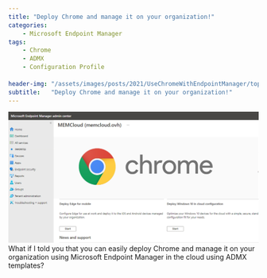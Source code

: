 ```yaml
---
title: "Deploy Chrome and manage it on your organization!"
categories:
    - Microsoft Endpoint Manager
tags:
    - Chrome
    - ADMX
    - Configuration Profile

header-img: "/assets/images/posts/2021/UseChromeWithEndpointManager/top.jpg"
subtitle:   "Deploy Chrome and manage it on your organization!"
---
```

![Deploy Chrome and manage it on your organization!](/assets/images/posts/2021/UseChromeWithEndpointManager/top.jpg)What if I told you that you can easily deploy Chrome and manage it on your organization using Microsoft Endpoint Manager in the cloud using ADMX templates?